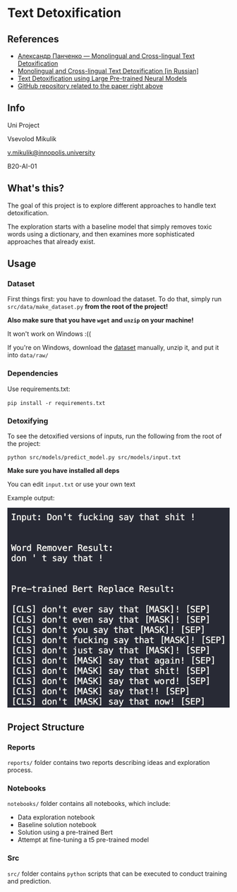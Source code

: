 # Text Detoxification

## References
- [Александр Панченко — Monolingual and Cross-lingual Text Detoxification](https://www.youtube.com/watch?v=PEo3UJKwsN0&t=1219s&ab_channel=%D0%9C%D0%A2%D0%A1Digital)
- [Monolingual and Cross-lingual Text Detoxification [in Russian]](https://www.youtube.com/watch?v=1RsHbmzY2Mg&ab_channel=BayesGroup.ru)
- [Text Detoxification using Large Pre-trained Neural Models](https://arxiv.org/abs/2109.08914)
- [GitHub repository related to the paper right above](https://github.com/s-nlp/detox)

## Info

Uni Project

Vsevolod Mikulik

v.mikulik@innopolis.university

B20-AI-01

## What's this?

The goal of this project is to explore different approaches to handle text detoxification.

The exploration starts with a baseline model that simply removes toxic words using a dictionary,
and then examines more sophisticated approaches that already exist.

## Usage

### Dataset

First things first: you have to download the dataset. To do that, simply run `src/data/make_dataset.py` **from the root of the
project!**

**Also make sure that you have `wget` and `unzip` on your machine!**

It won't work on Windows :((

If you're on Windows, download the [dataset](https://github.com/skoltech-nlp/detox/releases/download/emnlp2021/filtered_paranmt.zip) manually, unzip it, and put it into `data/raw/`

### Dependencies

Use requirements.txt:

`pip install -r requirements.txt`

### Detoxifying

To see the detoxified versions of inputs, run the following from the root of the project:
```
python src/models/predict_model.py src/models/input.txt
```

**Make sure you have installed all deps**

You can edit `input.txt` or use your own text

Example output:

![figure showing an example output](reports/figures/example_output.png)

## Project Structure

### Reports

`reports/` folder contains two reports describing ideas and exploration process.

### Notebooks

`notebooks/` folder contains all notebooks, which include:
- Data exploration notebook
- Baseline solution notebook
- Solution using a pre-trained Bert
- Attempt at fine-tuning a t5 pre-trained model

### Src

`src/` folder contains `python` scripts that can be executed to conduct training and prediction.
